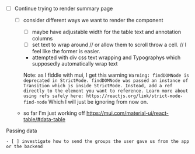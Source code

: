 - [ ] Continue trying to render summary page

    - [ ] consider different ways we want to render the component
        - [ ] maybe have adjustable width for the table text and annotation columns
        - [ ] set text to wrap around 
        // or allow them to scroll throw a cell.
        // I feel like the former is easier.
        - attempted with div css text wrapping and Typographys which supposedly automatically wrap text

        Note: as I fiddle with mui, I get this warning
        ```Warning: findDOMNode is deprecated in StrictMode. findDOMNode was passed an instance of Transition which is inside StrictMode. Instead, add a ref directly to the element you want to reference. Learn more about using refs safely here: https://reactjs.org/link/strict-mode-find-node```
        Which I will just be ignoring from now on.

    - so far I'm just working off https://mui.com/material-ui/react-table/#data-table

Passing data 

    - [ ] investigate how to send the groups the user gave us from the app or the backend